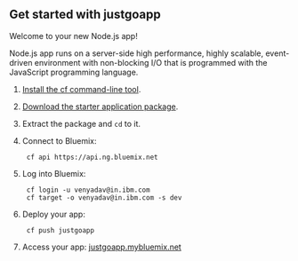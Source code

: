 Get started with justgoapp
-----------------------------------
Welcome to your new Node.js app!

Node.js app runs on a server-side high performance, highly scalable, event-driven environment with non-blocking I/O that is programmed with the JavaScript programming language.

1. [Install the cf command-line tool](https://www.ng.bluemix.net/docs/#starters/BuildingWeb.html#install_cf).
2. [Download the starter application package](https://console.ng.bluemix.net:443/rest/../rest/apps/7251c2e8-0055-4613-b038-666c93ffd62c/starter-download).
3. Extract the package and `cd` to it.
4. Connect to Bluemix:

		cf api https://api.ng.bluemix.net

5. Log into Bluemix:

		cf login -u venyadav@in.ibm.com
		cf target -o venyadav@in.ibm.com -s dev

6. Deploy your app:

		cf push justgoapp

7. Access your app: [justgoapp.mybluemix.net](//justgoapp.mybluemix.net)

